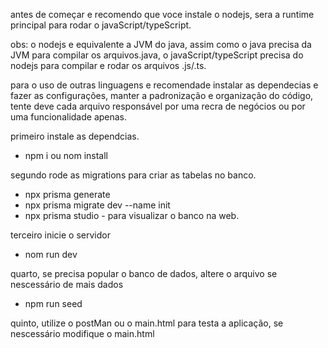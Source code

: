 antes de começar e recomendo que voce instale o nodejs, sera a runtime principal para rodar o javaScript/typeScript.

obs: o nodejs e equivalente a JVM do java, assim como o java precisa da JVM para compilar os arquivos.java, o javaScript/typeScript precisa do nodejs para compilar e rodar os arquivos .js/.ts.

para o uso de outras linguagens e recomendade instalar as dependecias e fazer as configurações, manter a padronização e organização do código, tente deve cada arquivo responsável por uma recra de negócios ou por uma funcionalidade apenas.

primeiro instale as dependcias.
- npm i ou nom install

segundo rode as migrations para criar as tabelas no banco.
- npx prisma generate
- npx prisma migrate dev --name init
- npx prisma studio - para visualizar o banco na web.

terceiro inicie o servidor 
- nom run dev
  
quarto, se precisa popular o banco de dados, altere o arquivo se nescessário de mais dados
- npm run seed

quinto, utilize o postMan ou o main.html para testa a aplicação, se nescessário modifique o main.html
